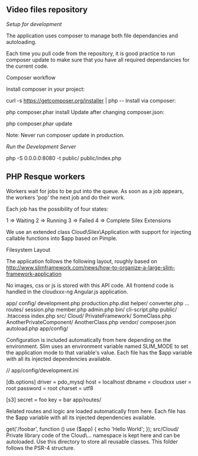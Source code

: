 Video files repository
----------------------

*Setup for development*

The application uses composer to manage both file dependancies and autoloading.

Each time you pull code from the repository, it is good practice to run composer update to make sure that you have all required dependancies for the current code.

Composer workflow

Install composer in your project:

curl -s https://getcomposer.org/installer | php --
Install via composer:

php composer.phar install
Update after changing composer.json:

php composer.phar update

Note: Never run composer update in production.

*Run the Development Server*

php -S 0.0.0.0:8080 -t public/ public/index.php


PHP Resque workers
------------------

Workers wait for jobs to be put into the queue. As soon as a job appears, the workers 'pop' the next job and do their work.

Each job has the possibility of four states:

1 => Waiting
2 => Running
3 => Failed
4 => Complete
Silex Extensions

We use an extended class Cloud\Silex\Application with support for injecting callable functions into $app based on Pimple.

Filesystem Layout

The application follows the following layout, roughly based on http://www.slimframework.com/news/how-to-organize-a-large-slim-framework-application

No images, css or js is stored with this API code. All frontend code is handled in the cloudxxx-ng Angular.js application.

app/
    config/
        development.php
        production.php.dist
    helper/
        converter.php 
        ...
    routes/
        session.php
        member.php
        admin.php
bin/
    cli-script.php
public/
    .htaccess
    index.php
src/
    Cloud/
        PrivateFramework/
            SomeClass.php
        AnotherPrivateComponent/
            AnotherClass.php
vendor/
composer.json
autoload.php
app/config/

Configuration is included automatically from here depending on the environment. Slim uses an environment variable named SLIM_MODE to set the application mode to that variable's value. Each file has the $app variable with all its injected dependencies available.

// app/config/development.ini

[db.options]
driver   = pdo_mysql
host     = localhost
dbname   = cloudxxx
user     = root
password = root
charset  = utf8

[s3]
secret = foo
key = bar
app/routes/

Related routes and logic are loaded automatically from here. Each file has the $app variable with all its injected dependencies available.

<?php
// app/routes/foobar.php

$app->get('/foobar', function () use ($app) {
    echo 'Hello World';
});
src/Cloud/

Private library code of the Cloud\... namespace is kept here and can be autoloaded. Use this directory to store all reusable classes.

This folder follows the PSR-4 structure.
